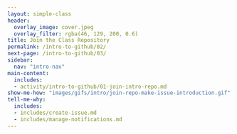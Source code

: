 ```yaml
---
layout: simple-class
header:
  overlay_image: cover.jpeg
  overlay_filter: rgba(46, 129, 200, 0.6)
title: Join the Class Repository
permalink: /intro-to-github/02/
next-page: /intro-to-github/03/
sidebar:
  nav: "intro-nav"
main-content:
  includes:
  - activity/intro-to-github/01-join-intro-repo.md
show-me-how: "images/gifs/intro/join-repo-make-issue-introduction.gif"
tell-me-why: 
  includes:
  - includes/create-issue.md
  - includes/manage-notifications.md
---
```

